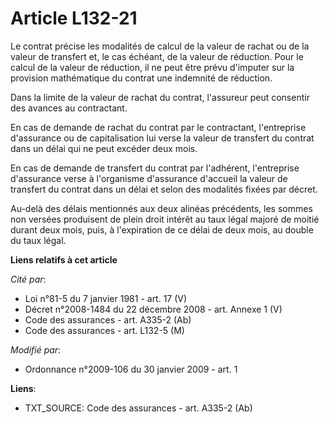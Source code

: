 # Article L132-21

Le contrat précise les modalités de calcul de la valeur de rachat ou de la valeur de transfert et, le cas échéant, de la
valeur de réduction. Pour le calcul de la valeur de réduction, il ne peut être prévu d'imputer sur la provision mathématique
du contrat une indemnité de réduction.

Dans la limite de la valeur de rachat du contrat, l'assureur peut consentir des avances au contractant.

En cas de demande de rachat du contrat par le contractant, l'entreprise  d'assurance ou de capitalisation lui verse la valeur
de transfert du contrat  dans un délai qui ne peut excéder deux mois.

En cas de  demande de transfert du contrat par l'adhérent, l'entreprise d'assurance verse à  l'organisme d'assurance
d'accueil la valeur de transfert du contrat dans un  délai et selon des modalités fixées par décret.

Au-delà des  délais mentionnés aux deux alinéas précédents, les sommes non versées produisent  de plein droit intérêt au taux
légal majoré de moitié durant deux mois, puis, à  l'expiration de ce délai de deux mois, au double du taux légal.

**Liens relatifs à cet article**

_Cité par_:

  - Loi n°81-5 du 7 janvier 1981 - art. 17 (V)
  - Décret n°2008-1484 du 22 décembre 2008 - art. Annexe 1 (V)
  - Code des assurances - art. A335-2 (Ab)
  - Code des assurances - art. L132-5 (M)

_Modifié par_:

  - Ordonnance n°2009-106 du 30 janvier 2009 - art. 1

**Liens**:

  - TXT_SOURCE: Code des assurances - art. A335-2 (Ab)
